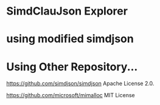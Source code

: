 # SimdClauJson Explorer

# using modified simdjson

# Using Other Repository...
https://github.com/simdjson/simdjson Apache License 2.0.

https://github.com/microsoft/mimalloc MIT License
